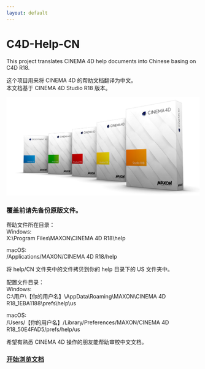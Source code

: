 ```yaml
---
layout: default
---
```


# C4D-Help-CN 
This project translates CINEMA 4D help documents into Chinese basing on C4D R18.  
  
这个项目用来将 CINEMA 4D 的帮助文档翻译为中文。  
本文档基于 CINEMA 4D Studio R18 版本。   


![Branching](./help/CN/pics/040157.jpg)


### 覆盖前请先备份原版文件。 

帮助文件所在目录：  
Windows:  
X:\Program Files\MAXON\CINEMA 4D R18\help

macOS:  
/Applications/MAXON/CINEMA 4D R18/help

将 help/CN 文件夹中的文件拷贝到你的 help 目录下的 US 文件夹中。 


配置文件目录：  
Windows:  
C:\用户\【你的用户名】\AppData\Roaming\MAXON\CINEMA 4D R18_1EBA1188\prefs\help\us

macOS:  
/Users/【你的用户名】/Library/Preferences/MAXON/CINEMA 4D R18_50E4FAD5/prefs/help/us

希望有熟悉 CINEMA 4D 操作的朋友能帮助审校中文文档。

### [开始浏览文档](./help/CN/html/1001.html)

